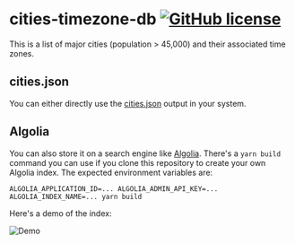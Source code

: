 # cities-timezone-db [![GitHub license](https://img.shields.io/github/license/vvo/cities-timezone-db?style=flat)](https://github.com/vvo/cities-timezone-db/blob/master/LICENSE)

This is a list of major cities (population > 45,000) and their associated time zones.

## cities.json

You can either directly use the [cities.json](./cities.json?raw=true) output in your system.

## Algolia

You can also store it on a search engine like [Algolia](http://algolia.com/). There's a `yarn build` command you can use if you clone this repository to create your own Algolia index. The expected environment variables are:

```
ALGOLIA_APPLICATION_ID=... ALGOLIA_ADMIN_API_KEY=... ALGOLIA_INDEX_NAME=... yarn build
```

Here's a demo of the index:

![Demo](./demo.gif)
